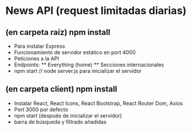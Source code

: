 # News API (request limitadas diarias)

## (en carpeta raíz) npm install
- Para instalar Express
- Funcionamiento de servidor estático en port 4000
- Peticiones a la API
- Endpoints:
** Everything (home)
** Secciones internacionales
- npm start // node server.js para inicializar el servidor

## (en carpeta client) npm install
- Instalar React, React Icons, React Bootstrap, React Router Dom, Axios
- Port 3000 por defecto
- npm start (después de inicializar el servidor)
- barra de búsqueda y filtrado añadidas
